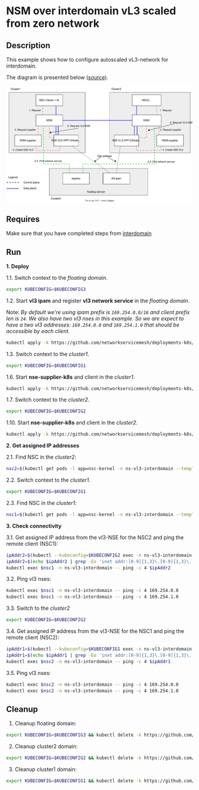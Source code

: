 # NSM over interdomain vL3 scaled from zero network

## Description

This example shows how to configure autoscaled vL3-network for interdomain.

The diagram is presented below ([source](https://drive.google.com/file/d/1Fv0g6N-wqlA1VKoeNAoysb6W3JAn8OTe/view?usp=sharing)).

![NSM kernel2kernel Diagram](./floating_vl3_autoscale.svg "NSM Kernel2Kernel Scheme")

## Requires

Make sure that you have completed steps from [interdomain](../../)

## Run

**1. Deploy**

1.1. Switch context to the *floating domain*.

```bash
export KUBECONFIG=$KUBECONFIG3
```

1.2. Start **vl3 ipam** and register **vl3 network service** in the *floating domain*.


Note: *By default we're using ipam prefix is `169.254.0.0/16` and client prefix len is `24`. We also have two vl3 nses in this example. So we are expect to have a two vl3 addresses: `169.254.0.0` and `169.254.1.0` that should be accessible by each client.*


```bash
kubectl apply -k https://github.com/networkservicemesh/deployments-k8s/examples/floating_interdomain/usecases/FloatingVl3-scale-from-zero/cluster3?ref=14c9ee13e09b196e4c5cd84eef918366c60b099e
```

1.3. Switch context to the *cluster1*.

```bash
export KUBECONFIG=$KUBECONFIG1
```

1.6. Start **nse-supplier-k8s** and client in the *cluster1*.

```bash
kubectl apply -k https://github.com/networkservicemesh/deployments-k8s/examples/floating_interdomain/usecases/FloatingVl3-scale-from-zero/cluster1?ref=14c9ee13e09b196e4c5cd84eef918366c60b099e
```

1.7. Switch context to the *cluster2*.

```bash
export KUBECONFIG=$KUBECONFIG2
```

1.10. Start **nse-supplier-k8s** and client in the *cluster2*.

```bash
kubectl apply -k https://github.com/networkservicemesh/deployments-k8s/examples/floating_interdomain/usecases/FloatingVl3-scale-from-zero/cluster2?ref=14c9ee13e09b196e4c5cd84eef918366c60b099e
```

**2. Get assigned IP addresses**

2.1. Find NSC in the *cluster2*:

```bash
nsc2=$(kubectl get pods -l app=nsc-kernel -n ns-vl3-interdomain --template '{{range .items}}{{.metadata.name}}{{"\n"}}{{end}}')
```

2.2. Switch context to the *cluster1*.

```bash
export KUBECONFIG=$KUBECONFIG1
```

2.3. Find NSC in the *cluster1*:

```bash
nsc1=$(kubectl get pods -l app=nsc-kernel -n ns-vl3-interdomain --template '{{range .items}}{{.metadata.name}}{{"\n"}}{{end}}')
```

**3. Check connectivity**

3.1. Get assigned IP address from the vl3-NSE for the NSC2 and ping the remote client (NSC1):
```bash
ipAddr2=$(kubectl --kubeconfig=$KUBECONFIG2 exec -n ns-vl3-interdomain $nsc2 -- ifconfig nsm-1)
ipAddr2=$(echo $ipAddr2 | grep -Eo 'inet addr:[0-9]{1,3}\.[0-9]{1,3}\.[0-9]{1,3}\.[0-9]{1,3}'| cut -c 11-)
kubectl exec $nsc1 -n ns-vl3-interdomain -- ping -c 4 $ipAddr2
```

3.2. Ping vl3 nses:
```bash
kubectl exec $nsc1 -n ns-vl3-interdomain -- ping -c 4 169.254.0.0
kubectl exec $nsc1 -n ns-vl3-interdomain -- ping -c 4 169.254.1.0
```

3.3. Switch to the *cluster2*
```bash
export KUBECONFIG=$KUBECONFIG2
```

3.4. Get assigned IP address from the vl3-NSE for the NSC1 and ping the remote client (NSC2):
```bash
ipAddr1=$(kubectl --kubeconfig=$KUBECONFIG1 exec -n ns-vl3-interdomain $nsc1 -- ifconfig nsm-1)
ipAddr1=$(echo $ipAddr1 | grep -Eo 'inet addr:[0-9]{1,3}\.[0-9]{1,3}\.[0-9]{1,3}\.[0-9]{1,3}'| cut -c 11-)
kubectl exec $nsc2 -n ns-vl3-interdomain -- ping -c 4 $ipAddr1
```

3.5. Ping vl3 nses:
```bash
kubectl exec $nsc2 -n ns-vl3-interdomain -- ping -c 4 169.254.0.0
kubectl exec $nsc2 -n ns-vl3-interdomain -- ping -c 4 169.254.1.0
```

## Cleanup

1. Cleanup floating domain:

```bash
export KUBECONFIG=$KUBECONFIG3 && kubectl delete -k https://github.com/networkservicemesh/deployments-k8s/examples/floating_interdomain/usecases/FloatingVl3-scale-from-zero/cluster3?ref=14c9ee13e09b196e4c5cd84eef918366c60b099e
```

2. Cleanup cluster2 domain:

```bash
export KUBECONFIG=$KUBECONFIG2 && kubectl delete -k https://github.com/networkservicemesh/deployments-k8s/examples/floating_interdomain/usecases/FloatingVl3-scale-from-zero/cluster2?ref=14c9ee13e09b196e4c5cd84eef918366c60b099e
```

3. Cleanup cluster1 domain:

```bash
export KUBECONFIG=$KUBECONFIG1 && kubectl delete -k https://github.com/networkservicemesh/deployments-k8s/examples/floating_interdomain/usecases/FloatingVl3-scale-from-zero/cluster1?ref=14c9ee13e09b196e4c5cd84eef918366c60b099e
```
